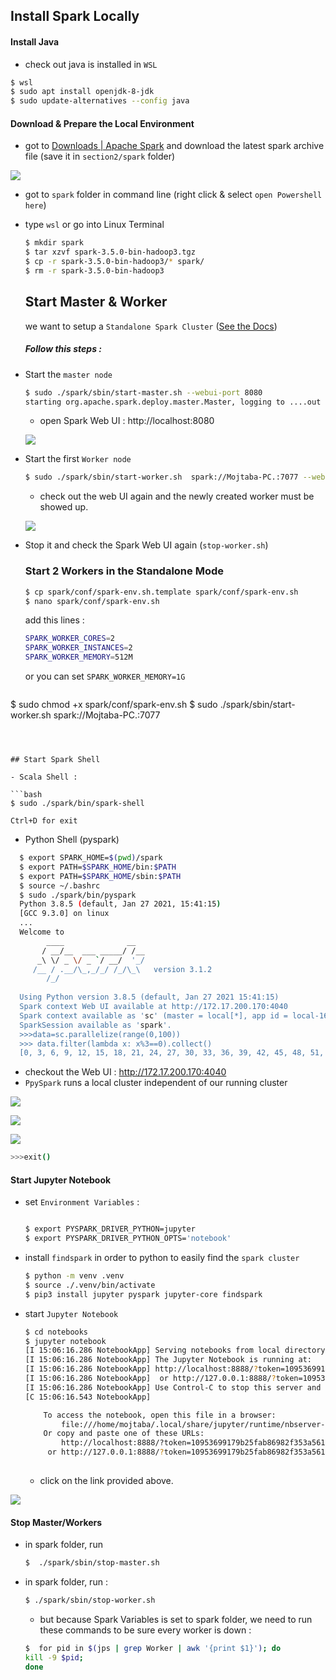 ## Install Spark Locally

#### Install Java 

- check out java is installed in `WSL`

```bash
$ wsl
$ sudo apt install openjdk-8-jdk
$ sudo update-alternatives --config java

```



#### Download & Prepare the Local  Environment

- got to [Downloads | Apache Spark](http://spark.apache.org/downloads.html) and download the latest spark archive file (save it in `section2/spark` folder)

![](images\spark-download.png)

- got to `spark` folder in command line (right click & select `open Powershell here`)

- type `wsl` or go into Linux Terminal

  ```bash
  $ mkdir spark
  $ tar xzvf spark-3.5.0-bin-hadoop3.tgz
  $ cp -r spark-3.5.0-bin-hadoop3/* spark/
  $ rm -r spark-3.5.0-bin-hadoop3
  
  ```

  

  ## Start Master & Worker

  we want to setup a `Standalone Spark Cluster` ([See the Docs](https://spark.apache.org/docs/latest/spark-standalone.html))

  ##### Follow this steps :

- Start the `master node`

  ```bash
  $ sudo ./spark/sbin/start-master.sh --webui-port 8080
  starting org.apache.spark.deploy.master.Master, logging to ....out
  ```

  - open Spark Web UI : http://localhost:8080

  ![](images\Saprk-Ui.png)

- Start the first  `Worker node `

  ```bash
  $ sudo ./spark/sbin/start-worker.sh  spark://Mojtaba-PC.:7077 --webui-port 8081 -p 9911  -c 1 -m 512M
  ```

  - check out the web UI again and the newly created worker must be showed up.

  ![](images\worker-showed-up.png)

- Stop it and check the Spark Web UI again (`stop-worker.sh`)

  ### Start 2 Workers in the Standalone Mode

  ```bash
  $ cp spark/conf/spark-env.sh.template spark/conf/spark-env.sh
  $ nano spark/conf/spark-env.sh
  ```
  add this lines :
  ```bash
  SPARK_WORKER_CORES=2
  SPARK_WORKER_INSTANCES=2
  SPARK_WORKER_MEMORY=512M
  ```
  or you can set `SPARK_WORKER_MEMORY=1G`
  ```bash
$ sudo chmod +x spark/conf/spark-env.sh
$ sudo ./spark/sbin/start-worker.sh  spark://Mojtaba-PC.:7077
  ```

  

  ## Start Spark Shell

- Scala Shell : 

  ```bash
  $ sudo ./spark/bin/spark-shell
  
  Ctrl+D for exit
  
  ```

- Python Shell (pyspark)

```bash
  $ export SPARK_HOME=$(pwd)/spark
  $ export PATH=$SPARK_HOME/bin:$PATH
  $ export PATH=$SPARK_HOME/sbin:$PATH
  $ source ~/.bashrc
  $ sudo ./spark/bin/pyspark
  Python 3.8.5 (default, Jan 27 2021, 15:41:15)
  [GCC 9.3.0] on linux
  ...
  Welcome to
        ____              __
       / __/__  ___ _____/ /__
      _\ \/ _ \/ _ `/ __/  '_/
     /__ / .__/\_,_/_/ /_/\_\   version 3.1.2
        /_/
  
  Using Python version 3.8.5 (default, Jan 27 2021 15:41:15)
  Spark context Web UI available at http://172.17.200.170:4040
  Spark context available as 'sc' (master = local[*], app id = local-1629367902764).
  SparkSession available as 'spark'.
  >>>data=sc.parallelize(range(0,100))
  >>> data.filter(lambda x: x%3==0).collect()
  [0, 3, 6, 9, 12, 15, 18, 21, 24, 27, 30, 33, 36, 39, 42, 45, 48, 51, 54, 57, 60, 63, 66, 69, 72, 75, 78, 81, 84, 87, 90, 93, 96, 99]
```
- checkout the Web UI : http://172.17.200.170:4040  
- `PpySpark` runs a local cluster independent of our running cluster



![](images\pyspark1.png)

![](images\pyspark2.png)

![](images\pyspark3.png)



```bash
>>>exit()
```



#### Start Jupyter Notebook

- set `Environment Variables` :

  ```bash
  
  $ export PYSPARK_DRIVER_PYTHON=jupyter
  $ export PYSPARK_DRIVER_PYTHON_OPTS='notebook'
  ```

  

- install `findspark` in order to python to easily find the `spark cluster`

  ```bash
  $ python -m venv .venv 
  $ source ./.venv/bin/activate
  $ pip3 install jupyter pyspark jupyter-core findspark
  ```

- start `Jupyter Notebook`

  ```bash
  $ cd notebooks
  $ jupyter notebook
  [I 15:06:16.286 NotebookApp] Serving notebooks from local directory: /mnt/c/Users/Administrator/Desktop/17/spark/notebooks
  [I 15:06:16.286 NotebookApp] The Jupyter Notebook is running at:
  [I 15:06:16.286 NotebookApp] http://localhost:8888/?token=10953699179b25fab86982f353a561cc237d7bf96f2ff9c5
  [I 15:06:16.286 NotebookApp]  or http://127.0.0.1:8888/?token=10953699179b25fab86982f353a561cc237d7bf96f2ff9c5
  [I 15:06:16.286 NotebookApp] Use Control-C to stop this server and shut down all kernels (twice to skip confirmation).
  [C 15:06:16.543 NotebookApp]
  
      To access the notebook, open this file in a browser:
          file:///home/mojtaba/.local/share/jupyter/runtime/nbserver-6843-open.html
      Or copy and paste one of these URLs:
          http://localhost:8888/?token=10953699179b25fab86982f353a561cc237d7bf96f2ff9c5
       or http://127.0.0.1:8888/?token=10953699179b25fab86982f353a561cc237d7bf96f2ff9c5
       
  ```

  - click on the link provided above.

![](images\notebook.png)

#### Stop Master/Workers

- in spark folder, run 

  ```bash 
  $  ./spark/sbin/stop-master.sh
  ```

  

- in spark folder, run   :

  ```bash
  $ ./spark/sbin/stop-worker.sh
  ```

  - but because Spark Variables is set to spark folder, we need to run these commands to be sure every worker is down :

  ```bash
  $  for pid in $(jps | grep Worker | awk '{print $1}'); do 
  kill -9 $pid;
  done
  ```

  
